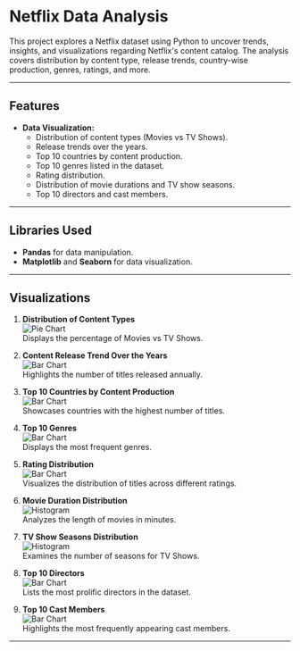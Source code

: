 # Netflix Data Analysis

This project explores a Netflix dataset using Python to uncover trends, insights, and visualizations regarding Netflix's content catalog. The analysis covers distribution by content type, release trends, country-wise production, genres, ratings, and more.

---

## Features


- **Data Visualization:**
  - Distribution of content types (Movies vs TV Shows).
  - Release trends over the years.
  - Top 10 countries by content production.
  - Top 10 genres listed in the dataset.
  - Rating distribution.
  - Distribution of movie durations and TV show seasons.
  - Top 10 directors and cast members.

---

## Libraries Used

- **Pandas** for data manipulation.
- **Matplotlib** and **Seaborn** for data visualization.

---

## Visualizations

1. **Distribution of Content Types**  
   ![Pie Chart](path/to/pie_chart_image)  
   Displays the percentage of Movies vs TV Shows.

2. **Content Release Trend Over the Years**  
   ![Bar Chart](path/to/release_trend_image)  
   Highlights the number of titles released annually.

3. **Top 10 Countries by Content Production**  
   ![Bar Chart](path/to/top_countries_image)  
   Showcases countries with the highest number of titles.

4. **Top 10 Genres**  
   ![Bar Chart](path/to/top_genres_image)  
   Displays the most frequent genres.

5. **Rating Distribution**  
   ![Bar Chart](path/to/rating_distribution_image)  
   Visualizes the distribution of titles across different ratings.

6. **Movie Duration Distribution**  
   ![Histogram](path/to/movie_duration_image)  
   Analyzes the length of movies in minutes.

7. **TV Show Seasons Distribution**  
   ![Histogram](path/to/tv_show_seasons_image)  
   Examines the number of seasons for TV Shows.

8. **Top 10 Directors**  
   ![Bar Chart](path/to/top_directors_image)  
   Lists the most prolific directors in the dataset.

9. **Top 10 Cast Members**  
   ![Bar Chart](path/to/top_cast_image)  
   Highlights the most frequently appearing cast members.

---


